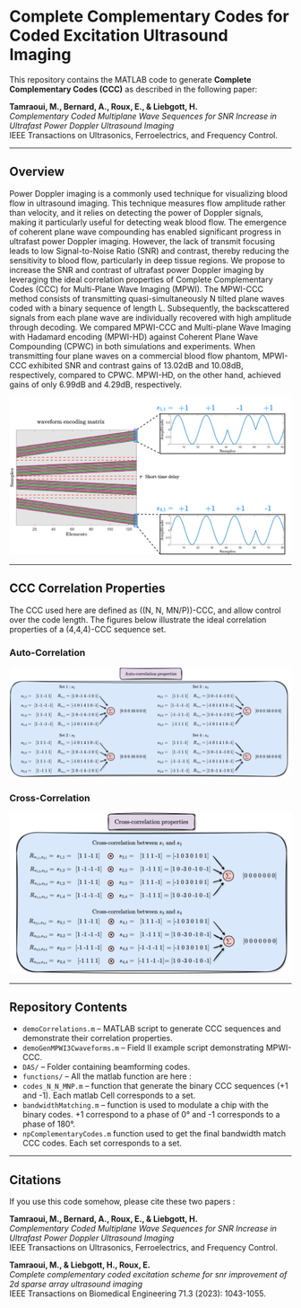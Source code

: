 # Complete Complementary Codes for Coded Excitation Ultrasound Imaging

This repository contains the MATLAB code to generate **Complete Complementary Codes (CCC)** as described in the following paper:

**Tamraoui, M., Bernard, A., Roux, E., & Liebgott, H.**  
*Complementary Coded Multiplane Wave Sequences for SNR Increase in Ultrafast Power Doppler Ultrasound Imaging*  
IEEE Transactions on Ultrasonics, Ferroelectrics, and Frequency Control.

---

## Overview

Power Doppler imaging is a commonly used technique for visualizing blood flow in ultrasound imaging. This technique measures flow amplitude rather than velocity, and it relies on detecting the power of Doppler signals, making it particularly useful for detecting weak blood flow. The emergence of coherent plane wave compounding has enabled significant progress in ultrafast power Doppler imaging. However, the lack of transmit focusing leads to low Signal-to-Noise Ratio (SNR) and contrast, thereby reducing the sensitivity to blood flow, particularly in deep tissue regions. We propose to increase the SNR and contrast of ultrafast power Doppler imaging by leveraging the ideal correlation properties of Complete Complementary Codes (CCC) for Multi-Plane Wave Imaging (MPWI). The MPWI-CCC method consists of transmitting quasi-simultaneously N tilted plane waves coded with a binary sequence of length L. Subsequently, the backscattered signals from each plane wave are individually recovered with high amplitude through decoding. We compared MPWI-CCC and Multi-plane Wave Imaging with Hadamard encoding (MPWI-HD) against Coherent Plane Wave Compounding (CPWC) in both simulations and experiments. When transmitting four plane waves on a commercial blood flow phantom, MPWI-CCC exhibited SNR and contrast gains of 13.02dB and 10.08dB, respectively, compared to CPWC. MPWI-HD, on the other hand, achieved gains of only 6.99dB and 4.29dB, respectively. 

![Encoding-waveform of MPWI-CCC](./img/encoding_matrix.png)


---

## CCC Correlation Properties
The CCC used here are defined as \((N, N, MN/P)\)-CCC, and allow control over the code length.
The figures below illustrate the ideal correlation properties of a (4,4,4)-CCC sequence set.

### Auto-Correlation
![Auto-Correlation of CCC](./img/correlations_ccc.png)

### Cross-Correlation
![Cross-Correlation of CCC](./img/crosscorrelationccc.png)

---

## Repository Contents

- `demoCorrelations.m` – MATLAB script to generate CCC sequences and demonstrate their correlation properties.
- `demoGenMPWI3Cwaveforms.m` – Field II example script demonstrating MPWI-CCC.
- `DAS/` – Folder containing beamforming codes.
- `functions/` – All the matlab function are here :
- `codes_N_N_MNP.m` – function that generate the binary CCC sequences (+1 and -1). Each matlab Cell corresponds to a set.
- `bandwidthMatching.m` – function is used to modulate a chip with the binary codes. +1 correspond to a phase of 0° and -1 corresponds to a phase of 180°.
- `npComplementaryCodes.m` function used to get the final bandwidth match CCC codes. Each set corresponds to a set. 
  
---

## Citations
If you use this code somehow, please cite these two papers :

**Tamraoui, M., Bernard, A., Roux, E., & Liebgott, H.**  
*Complementary Coded Multiplane Wave Sequences for SNR Increase in Ultrafast Power Doppler Ultrasound Imaging*  
IEEE Transactions on Ultrasonics, Ferroelectrics, and Frequency Control.

**Tamraoui, M., & Liebgott, H., Roux, E.**  
*Complete complementary coded excitation scheme for snr improvement of 2d sparse array ultrasound imaging*  
IEEE Transactions on Biomedical Engineering 71.3 (2023): 1043-1055.

